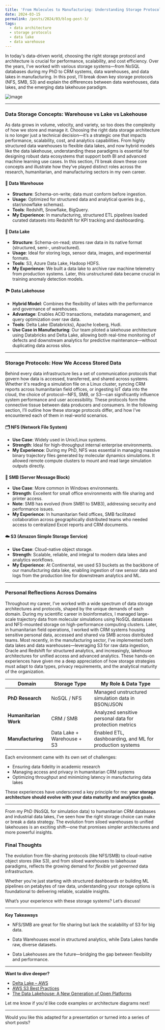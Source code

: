 ```yaml
---
title: 'From Molecules to Manufacturing: Understanding Storage Protocols and Modern Data Architecture'
date: 2024-03-15
permalink: /posts/2024/03/blog-post-3/
tags:
  - data architecture
  - storage protocols
  - data lake
  - data warehouse
---
```

In today's data-driven world, choosing the right storage protocol and architecture is crucial for performance, scalability, and cost efficiency. Over the years, I've worked with various storage systems—from NoSQL databases during my PhD to CRM systems, data warehouses, and data lakes in manufacturing. In this post, I’ll break down key storage protocols (NFS, SMB, S3) and explain the differences between data warehouses, data lakes, and the emerging data lakehouse paradigm.

![image](https://github.com/user-attachments/assets/43972d24-c44d-4f96-8d48-7fbe550464ae)

---
### Data Storage Concepts: Warehouse vs Lake vs Lakehouse

As data grows in volume, velocity, and variety, so too does the complexity of how we store and manage it. Choosing the right data storage architecture is no longer just a technical decision—it’s a strategic one that impacts performance, scalability, cost, and analytics capabilities. From highly structured data warehouses to flexible data lakes, and now hybrid models like the data lakehouse, understanding these paradigms is essential for designing robust data ecosystems that support both BI and advanced machine learning use cases. In this section, I’ll break down these core concepts and illustrate how they’ve played distinct roles across the research, humanitarian, and manufacturing sectors in my own career.

#### 🏢 Data Warehouse
- **Structure**: Schema-on-write; data must conform before ingestion.
- **Usage**: Optimized for structured data and analytical queries (e.g., star/snowflake schemas).
- **Tools**: Redshift, Snowflake, BigQuery.
- **My Experience**: In manufacturing, structured ETL pipelines loaded curated datasets into Redshift for KPI tracking and dashboarding.

#### 🌊 Data Lake
- **Structure**: Schema-on-read; stores raw data in its native format (structured, semi-, unstructured).
- **Usage**: Ideal for storing logs, sensor data, images, and experimental formats.
- **Tools**: S3, Azure Data Lake, Hadoop HDFS.
- **My Experience**: We built a data lake to archive raw machine telemetry from production systems. Later, this unstructured data became crucial in training anomaly detection models.

#### 🏞️ Data Lakehouse
- **Hybrid Model**: Combines the flexibility of lakes with the performance and governance of warehouses.
- **Advantage**: Enables ACID transactions, metadata management, and query optimization over raw data.
- **Tools**: Delta Lake (Databricks), Apache Iceberg, Hudi.
- **Use Case in Manufacturing**: Our team piloted a lakehouse architecture using Databricks and Delta Lake, allowing both real-time monitoring of defects and downstream analytics for predictive maintenance—without duplicating data across silos.

---
### Storage Protocols: How We Access Stored Data

Behind every data infrastructure lies a set of communication protocols that govern how data is accessed, transferred, and shared across systems. Whether it's reading a simulation file on a Linux cluster, syncing CRM reports across humanitarian field offices, or ingesting IoT data into the cloud, the choice of protocol—NFS, SMB, or S3—can significantly influence system performance and user accessibility. These protocols form the connective tissue between data producers and consumers. In the following section, I’ll outline how these storage protocols differ, and how I’ve encountered each of them in real-world scenarios.

#### 🗂️ NFS (Network File System)
- **Use Case**: Widely used in Unix/Linux systems.
- **Strength**: Ideal for high-throughput internal enterprise environments.
- **My Experience**: During my PhD, NFS was essential in managing massive binary trajectory files generated by molecular dynamics simulations. It allowed remote compute clusters to mount and read large simulation outputs directly.

#### 📁 SMB (Server Message Block)
- **Use Case**: More common in Windows environments.
- **Strength**: Excellent for small office environments with file sharing and printer access.
- **Note**: SMB has evolved (from SMB1 to SMB3), addressing security and performance issues.
- **My Experience**: In humanitarian field offices, SMB facilitated collaboration across geographically distributed teams who needed access to centralized Excel reports and CRM documents.

#### ☁️ S3 (Amazon Simple Storage Service)
- **Use Case**: Cloud-native object storage.
- **Strength**: Scalable, reliable, and integral to modern data lakes and analytics workflows.
- **My Experience**: At Continental, we used S3 buckets as the backbone of our manufacturing data lake, enabling ingestion of raw sensor data and logs from the production line for downstream analytics and ML.

---
### Personal Reflections Across Domains

Throughout my career, I’ve worked with a wide spectrum of data storage architectures and protocols, shaped by the unique demands of each domain. During my scientific career in bioinformatics, I managed large-scale trajectory data from molecular simulations using NoSQL databases and NFS-mounted storage on high-performance computing clusters. Later, in humanitarian field operations, I worked with CRM systems housing sensitive personal data, accessed and shared via SMB across distributed teams. Most recently, in the manufacturing sector, I’ve implemented both data lakes and data warehouses—leveraging S3 for raw data ingestion, Oracle and Redshift for structured analytics, and increasingly, lakehouse architectures for unified access and advanced analytics. These hands-on experiences have given me a deep appreciation of how storage strategies must adapt to data types, privacy requirements, and the analytical maturity of the organization.


| Domain              | Storage Type        | My Role & Data Type                                     |
|---------------------|---------------------|---------------------------------------------------------|
| **PhD Research**     | NoSQL / NFS         | Managed unstructured simulation data in BSON/JSON       |
| **Humanitarian Work**| CRM / SMB           | Analyzed sensitive personal data for protection metrics |
| **Manufacturing**    | Data Lake + Warehouse + S3 | Enabled ETL, dashboarding, and ML for production systems |

Each environment came with its own set of challenges:  
- Ensuring data fidelity in academic research  
- Managing access and privacy in humanitarian CRM systems  
- Optimizing throughput and minimizing latency in manufacturing data lakes  

These experiences have underscored a key principle for me: **your storage architecture should evolve with your data maturity and analytics goals.**

---
From my PhD (NoSQL for simulation data) to humanitarian CRM databases and industrial data lakes, I’ve seen how the right storage choice can make or break a data strategy. The evolution from siloed warehouses to unified lakehouses is an exciting shift—one that promises simpler architectures and more powerful insights.

### Final Thoughts

The evolution from file-sharing protocols (like NFS/SMB) to cloud-native object stores (like S3), and from siloed warehouses to lakehouse paradigms, reflects the growing demand for *flexible yet governed* data infrastructure.

Whether you're just starting with structured dashboards or building ML pipelines on petabytes of raw data, understanding your storage options is foundational to delivering reliable, scalable insights.

What’s your experience with these storage systems? Let’s discuss!

---
**Key Takeaways**

* NFS/SMB are great for file sharing but lack the scalability of S3 for big data.

* Data Warehouses excel in structured analytics, while Data Lakes handle raw, diverse datasets.

* Data Lakehouses are the future—bridging the gap between flexibility and performance.
---

**Want to dive deeper?**
- [Delta Lake – AWS](https://aws.amazon.com/solutions/guidance/data-lakes-on-aws/)
- [AWS S3 Best Practices](https://docs.aws.amazon.com/AmazonS3/latest/userguide/best-practices.html)
- [The Data Lakehouse: A New Generation of Open Platforms](https://databricks.com/blog/2020/01/30/what-is-a-data-lakehouse.html)

Let me know if you'd like code examples or architecture diagrams next!

--- 

Would you like this adapted for a presentation or turned into a series of short posts?
